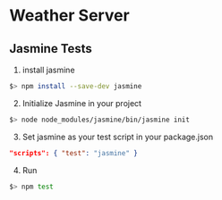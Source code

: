 # Weather Server

## Jasmine Tests

1. install jasmine

```bash
$> npm install --save-dev jasmine
```

2. Initialize Jasmine in your project

```bash
$> node node_modules/jasmine/bin/jasmine init
```

3. Set jasmine as your test script in your package.json

```json
"scripts": { "test": "jasmine" }
```

4. Run

```bash
$> npm test
```
